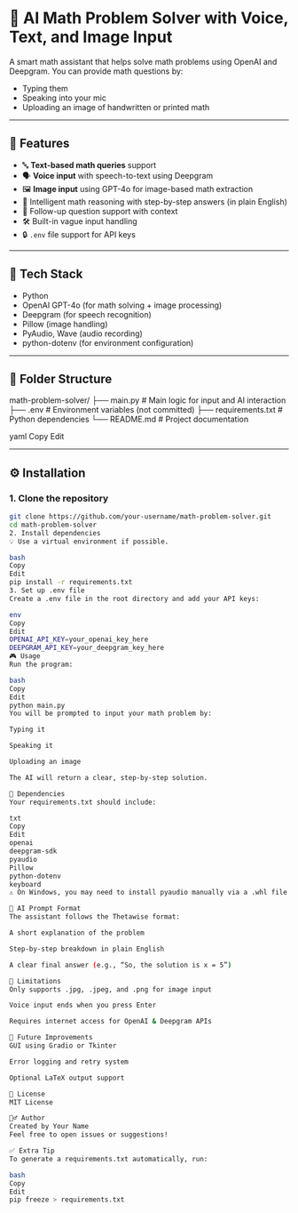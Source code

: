 # 🧮 AI Math Problem Solver with Voice, Text, and Image Input

A smart math assistant that helps solve math problems using OpenAI and Deepgram. You can provide math questions by:
- Typing them
- Speaking into your mic
- Uploading an image of handwritten or printed math

---

## 🚀 Features

- 🔤 **Text-based math queries** support  
- 🗣️ **Voice input** with speech-to-text using Deepgram  
- 🖼️ **Image input** using GPT-4o for image-based math extraction  
- 🤖 Intelligent math reasoning with step-by-step answers (in plain English)  
- 🔄 Follow-up question support with context  
- 🛠️ Built-in vague input handling  
- 🔒 `.env` file support for API keys  

---

## 🧠 Tech Stack

- Python  
- OpenAI GPT-4o (for math solving + image processing)  
- Deepgram (for speech recognition)  
- Pillow (image handling)  
- PyAudio, Wave (audio recording)  
- python-dotenv (for environment configuration)  

---

## 📁 Folder Structure

math-problem-solver/
├── main.py # Main logic for input and AI interaction
├── .env # Environment variables (not committed)
├── requirements.txt # Python dependencies
└── README.md # Project documentation

yaml
Copy
Edit

---

## ⚙️ Installation

### 1. Clone the repository

```bash
git clone https://github.com/your-username/math-problem-solver.git
cd math-problem-solver
2. Install dependencies
💡 Use a virtual environment if possible.

bash
Copy
Edit
pip install -r requirements.txt
3. Set up .env file
Create a .env file in the root directory and add your API keys:

env
Copy
Edit
OPENAI_API_KEY=your_openai_key_here
DEEPGRAM_API_KEY=your_deepgram_key_here
🎮 Usage
Run the program:

bash
Copy
Edit
python main.py
You will be prompted to input your math problem by:

Typing it

Speaking it

Uploading an image

The AI will return a clear, step-by-step solution.

🧪 Dependencies
Your requirements.txt should include:

txt
Copy
Edit
openai
deepgram-sdk
pyaudio
Pillow
python-dotenv
keyboard
⚠️ On Windows, you may need to install pyaudio manually via a .whl file if the regular install fails.

🤖 AI Prompt Format
The assistant follows the Thetawise format:

A short explanation of the problem

Step-by-step breakdown in plain English

A clear final answer (e.g., “So, the solution is x = 5”)

🛑 Limitations
Only supports .jpg, .jpeg, and .png for image input

Voice input ends when you press Enter

Requires internet access for OpenAI & Deepgram APIs

🧩 Future Improvements
GUI using Gradio or Tkinter

Error logging and retry system

Optional LaTeX output support

📝 License
MIT License

🙋‍♂️ Author
Created by Your Name
Feel free to open issues or suggestions!

✅ Extra Tip
To generate a requirements.txt automatically, run:

bash
Copy
Edit
pip freeze > requirements.txt
